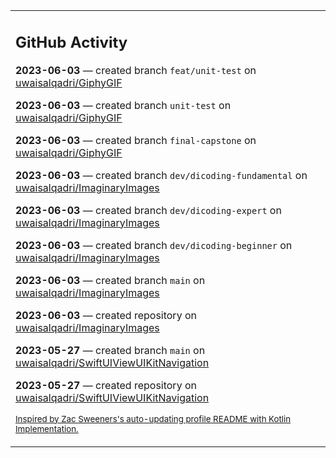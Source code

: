 <table><tr><td valign="top" width="100%">    

## GitHub Activity

**2023-06-03** — created branch `feat/unit-test` on [uwaisalqadri/GiphyGIF](https://github.com/uwaisalqadri/GiphyGIF)

**2023-06-03** — created branch `unit-test` on [uwaisalqadri/GiphyGIF](https://github.com/uwaisalqadri/GiphyGIF)

**2023-06-03** — created branch `final-capstone` on [uwaisalqadri/GiphyGIF](https://github.com/uwaisalqadri/GiphyGIF)

**2023-06-03** — created branch `dev/dicoding-fundamental` on [uwaisalqadri/ImaginaryImages](https://github.com/uwaisalqadri/ImaginaryImages)

**2023-06-03** — created branch `dev/dicoding-expert` on [uwaisalqadri/ImaginaryImages](https://github.com/uwaisalqadri/ImaginaryImages)

**2023-06-03** — created branch `dev/dicoding-beginner` on [uwaisalqadri/ImaginaryImages](https://github.com/uwaisalqadri/ImaginaryImages)

**2023-06-03** — created branch `main` on [uwaisalqadri/ImaginaryImages](https://github.com/uwaisalqadri/ImaginaryImages)

**2023-06-03** — created repository on [uwaisalqadri/ImaginaryImages](https://github.com/uwaisalqadri/ImaginaryImages)

**2023-05-27** — created branch `main` on [uwaisalqadri/SwiftUIViewUIKitNavigation](https://github.com/uwaisalqadri/SwiftUIViewUIKitNavigation)

**2023-05-27** — created repository on [uwaisalqadri/SwiftUIViewUIKitNavigation](https://github.com/uwaisalqadri/SwiftUIViewUIKitNavigation)
                
<sub><a href="https://github.com/ZacSweers/ZacSweers/">Inspired by Zac Sweeners's auto-updating profile README with Kotlin Implementation.</a></sub>
        